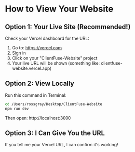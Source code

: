 # How to View Your Website

## Option 1: Your Live Site (Recommended!)
Check your Vercel dashboard for the URL:
1. Go to: https://vercel.com
2. Sign in
3. Click on your "ClientFuse-Website" project
4. Your live URL will be shown (something like: clientfuse-website.vercel.app)

## Option 2: View Locally
Run this command in Terminal:

```bash
cd /Users/rossgray/Desktop/ClientFuse-Website
npm run dev
```

Then open: http://localhost:3000

## Option 3: I Can Give You the URL
If you tell me your Vercel URL, I can confirm it's working!

